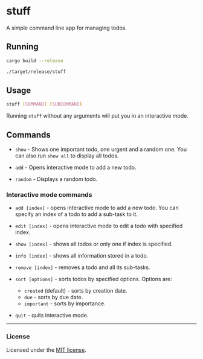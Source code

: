 # stuff
A simple command line app for managing todos.

## Running

```bash
cargo build --release

./target/release/stuff
```

## Usage

```bash
stuff [COMMAND] [SUBCOMMAND]
```

Running `stuff` without any arguments will put you in an interactive mode.

## Commands
- `show` - Shows one important todo, one urgent and a random one. You can also run `show all` to display all todos.

- `add` - Opens interactive mode to add a new todo.

- `random` - Displays a random todo.

### Interactive mode commands
- `add [index]` - opens interactive mode to add a new todo. You can specify an index of a todo to add a sub-task to it.

- `edit [index]` - opens interactive mode to edit a todo with specified index.

- `show [index]` - shows all todos or only one if index is specified.

- `info [index]` - shows all information stored in a todo.

- `remove [index]` - removes a todo and all its sub-tasks.

- `sort [options]` - sorts todos by specified options. Options are:
    - `created` (default) - sorts by creation date.
    - `due` - sorts by due date.
    - `important` - sorts by importance.

- `quit` - quits interactive mode.

---

### License
Licensed under the [MIT license](LICENSE.txt).
